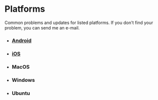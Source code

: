 # Platforms
Common problems and updates for listed platforms. If you don't find your problem, you can send me an e-mail.

- ### [Android](Platforms/Android/README.md)
- ### [iOS](Platforms/iOS/README.md)
- ### MacOS
- ### Windows
- ### Ubuntu
